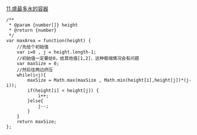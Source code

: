 [11.盛最多水的容器](https://leetcode-cn.com/problems/container-with-most-water/)
```
/**
 * @param {number[]} height
 * @return {number}
 */
var maxArea = function(height) {
    //先给个初始值
    var i=0 , j = height.length-1;
    //初始值一定要给0，给其他值[1,2]，这种极端情况会有问题
    var maxSize = 0;
    //然后往两边挤压
    while(i<j){
        maxSize = Math.max(maxSize , Math.min(height[i],height[j])*(j-i));
        if(height[i] < height[j]) {
            i++;
        }else{
            j--;
        }
    }
    return maxSize;
};
```

